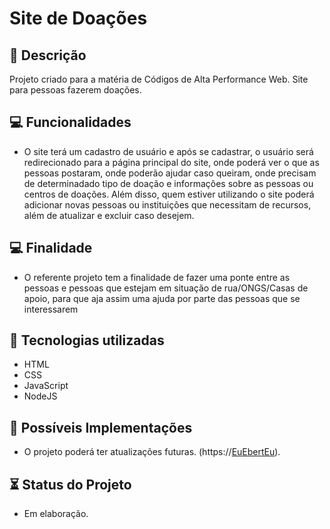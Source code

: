 # Site de Doações
## :speech_balloon: Descrição
Projeto criado para a matéria de Códigos de Alta Performance Web. Site para pessoas fazerem doações.

## :computer: Funcionalidades
- O site terá um cadastro de usuário e após se cadastrar, o usuário será redirecionado para a página principal do site, onde poderá ver o que as pessoas postaram, onde poderão ajudar caso queiram, onde precisam de determinadado tipo de doação e informações sobre as pessoas ou centros de doações. Além disso, quem estiver utilizando o site poderá adicionar novas pessoas ou instituições que necessitam de recursos, além de atualizar e excluir caso desejem.  
## :computer: Finalidade
- O referente projeto tem a finalidade de fazer uma ponte entre as pessoas e pessoas que estejam em situação de rua/ONGS/Casas de apoio, para que aja assim uma ajuda por parte das pessoas que se interessarem

## :robot: Tecnologias utilizadas
- HTML
- CSS
- JavaScript
- NodeJS

## :open_file_folder: Possíveis Implementações
- O projeto poderá ter atualizações futuras.
(https://[EuEbertEu](https://github.com/EuEbertEu)).

## :hourglass_flowing_sand: Status do Projeto
- Em elaboração.
